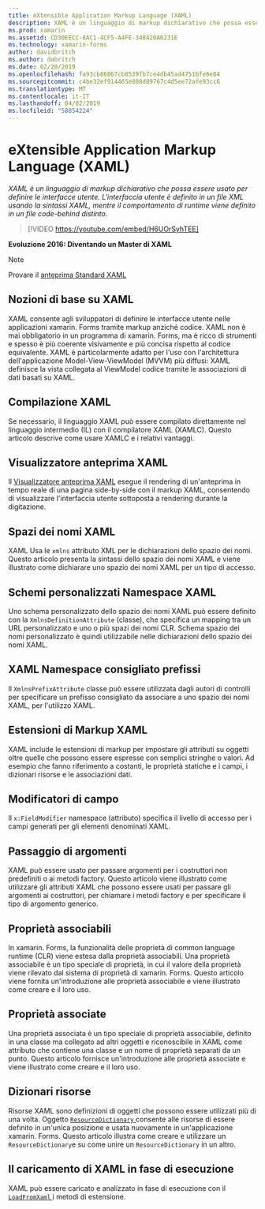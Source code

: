 ```yaml
---
title: eXtensible Application Markup Language (XAML)
description: XAML è un linguaggio di markup dichiarativo che possa essere usato per definire le interfacce utente. L'interfaccia utente è definito in un file XML usando la sintassi XAML, mentre il comportamento di runtime viene definito in un file code-behind distinto.
ms.prod: xamarin
ms.assetid: CD30EECC-8AC1-4CF5-A4FE-348420A6231E
ms.technology: xamarin-forms
author: davidbritch
ms.author: dabritch
ms.date: 02/28/2019
ms.openlocfilehash: fa93cb86867cb8539fb7ce4db45ad4751bfe6e04
ms.sourcegitcommit: c4be32ef914465e808d89767c4d5ee72afe93cc6
ms.translationtype: MT
ms.contentlocale: it-IT
ms.lasthandoff: 04/02/2019
ms.locfileid: "58854224"
---
```

# <a name="extensible-application-markup-language-xaml"></a>eXtensible Application Markup Language (XAML)

_XAML è un linguaggio di markup dichiarativo che possa essere usato per definire le interfacce utente. L'interfaccia utente è definito in un file XML usando la sintassi XAML, mentre il comportamento di runtime viene definito in un file code-behind distinto._

> [!VIDEO https://youtube.com/embed/H6UOrSyhTEE]

**Evoluzione 2016: Diventando un Master di XAML**

> [!NOTE]
> Provare il [anteprima Standard XAML](standard/index.md)

<a name="xaml" />

## [<a name="xaml-basics"></a>Nozioni di base su XAML](xaml-basics/index.md)

XAML consente agli sviluppatori di definire le interfacce utente nelle applicazioni xamarin. Forms tramite markup anziché codice. XAML non è mai obbligatorio in un programma di xamarin. Forms, ma è ricco di strumenti e spesso è più coerente visivamente e più concisa rispetto al codice equivalente. XAML è particolarmente adatto per l'uso con l'architettura dell'applicazione Model-View-ViewModel (MVVM) più diffusi: XAML definisce la vista collegata al ViewModel codice tramite le associazioni di dati basati su XAML.

## [<a name="xaml-compilation"></a>Compilazione XAML](xamlc.md)

Se necessario, il linguaggio XAML può essere compilato direttamente nel linguaggio intermedio (IL) con il compilatore XAML (XAMLC). Questo articolo descrive come usare XAMLC e i relativi vantaggi.

## [<a name="xaml-previewer"></a>Visualizzatore anteprima XAML](xaml-previewer/index.md)

Il [Visualizzatore anteprima XAML](~/xamarin-forms/xaml/xaml-previewer/index.md) esegue il rendering di un'anteprima in tempo reale di una pagina side-by-side con il markup XAML, consentendo di visualizzare l'interfaccia utente sottoposta a rendering durante la digitazione.

## [<a name="xaml-namespaces"></a>Spazi dei nomi XAML](namespaces.md)

XAML Usa le `xmlns` attributo XML per le dichiarazioni dello spazio dei nomi. Questo articolo presenta la sintassi dello spazio dei nomi XAML e viene illustrato come dichiarare uno spazio dei nomi XAML per un tipo di accesso.

## [<a name="xaml-custom-namespace-schemas"></a>Schemi personalizzati Namespace XAML](custom-namespace-schemas.md)

Uno schema personalizzato dello spazio dei nomi XAML può essere definito con la `XmlnsDefinitionAttribute` (classe), che specifica un mapping tra un URL personalizzato e uno o più spazi dei nomi CLR. Schema spazio dei nomi personalizzato è quindi utilizzabile nelle dichiarazioni dello spazio dei nomi XAML.

## [<a name="xaml-namespace-recommended-prefixes"></a>XAML Namespace consigliato prefissi](custom-prefix.md)

Il `XmlnsPrefixAttribute` classe può essere utilizzata dagli autori di controlli per specificare un prefisso consigliato da associare a uno spazio dei nomi XAML, per l'utilizzo XAML.

## [<a name="xaml-markup-extensions"></a>Estensioni di Markup XAML](markup-extensions/index.md)

XAML include le estensioni di markup per impostare gli attributi su oggetti oltre quelle che possono essere espresse con semplici stringhe o valori. Ad esempio che fanno riferimento a costanti, le proprietà statiche e i campi, i dizionari risorse e le associazioni dati.

## [<a name="field-modifiers"></a>Modificatori di campo](field-modifiers.md)

Il `x:FieldModifier` namespace (attributo) specifica il livello di accesso per i campi generati per gli elementi denominati XAML.

## [<a name="passing-arguments"></a>Passaggio di argomenti](passing-arguments.md)

XAML può essere usato per passare argomenti per i costruttori non predefiniti o ai metodi factory. Questo articolo viene illustrato come utilizzare gli attributi XAML che possono essere usati per passare gli argomenti ai costruttori, per chiamare i metodi factory e per specificare il tipo di argomento generico.

## [<a name="bindable-properties"></a>Proprietà associabili](bindable-properties.md)

In xamarin. Forms, la funzionalità delle proprietà di common language runtime (CLR) viene estesa dalla proprietà associabili. Una proprietà associabile è un tipo speciale di proprietà, in cui il valore della proprietà viene rilevato dal sistema di proprietà di xamarin. Forms. Questo articolo viene fornita un'introduzione alle proprietà associabile e viene illustrato come creare e il loro uso.

## [<a name="attached-properties"></a>Proprietà associate](attached-properties.md)

Una proprietà associata è un tipo speciale di proprietà associabile, definito in una classe ma collegato ad altri oggetti e riconoscibile in XAML come attributo che contiene una classe e un nome di proprietà separati da un punto. Questo articolo fornisce un'introduzione alle proprietà associate e viene illustrato come creare e il loro uso.

## [<a name="resource-dictionaries"></a>Dizionari risorse](resource-dictionaries.md)

Risorse XAML sono definizioni di oggetti che possono essere utilizzati più di una volta. Oggetto [ `ResourceDictionary` ](xref:Xamarin.Forms.ResourceDictionary) consente alle risorse di essere definito in un'unica posizione e usata nuovamente in un'applicazione xamarin. Forms. Questo articolo illustra come creare e utilizzare un `ResourceDictionary`e su come unire un `ResourceDictionary` in un altro.

## [<a name="loading-xaml-at-runtime"></a>Il caricamento di XAML in fase di esecuzione](runtime-load.md)

XAML può essere caricato e analizzato in fase di esecuzione con il [ `LoadFromXaml` ](xref:Xamarin.Forms.Xaml.Extensions.LoadFromXaml*) i metodi di estensione.
